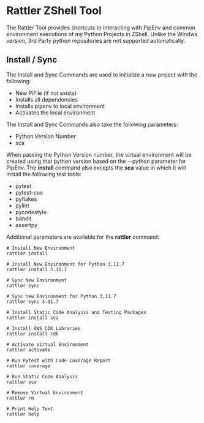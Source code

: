 # Rattler ZShell Tool

The Rattler Tool provides shortcuts to interacting with PipEnv and common environment executions of my Python Projects in ZShell. Unlike the Windws version, 3rd Party python repositories are not supported automatically.

## Install / Sync

The Install and Sync Commands are used to initialize a new project with the following:

* New PiFile (if not exists)
* Installs all dependencies
* Installs pipenv to local environment
* Activates the local environment

The Install and Sync Commands also take the following parameters:

* Python Version Number
* sca

When passing the Python Version number, the virtual environment will be created using that python version based on the --python parameter for PipEnv. The __install__ command also excepts the __sca__ value in which it will install the following test tools:

* pytest
* pytest-cov
* pyflakes
* pylint
* pycodestyle
* bandit
* assertpy

Additional parameters are available for the __rattler__ command:

```command
# Install New Environment
rattler install

# Install New Environment for Python 3.11.7
rattler install 3.11.7

# Sync New Environment
rattler sync

# Sync new Environment for Python 3.11.7
rattler sync 3.11.7

# Install Static Code Analysis and Testing Packages
rattler install sca

# Install AWS CDK Libraries
rattler install cdk

# Activate Virtual Environment
rattler activate

# Run Pytest with Code Coverage Report
rattler coverage

# Run Static Code Analysis
rattler sca

# Remove Virtual Environment
rattler rm

# Print Help Text
rattler help

```
